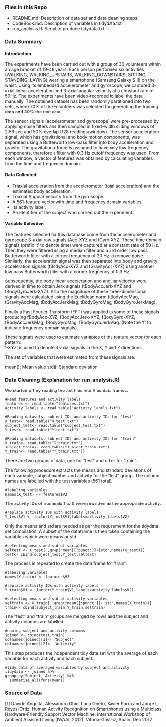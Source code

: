 ### Files in this Repo

-   README.md: Description of data set and data cleaning steps.
-   CodeBook.md: Description of variables in tidydata.txt
-   run\_analysis.R: Script to produce tidydata.txt

### Data Summary

#### Introduction

The experiments have been carried out with a group of 30 volunteers
within an age bracket of 19-48 years. Each person performed six
activities (WALKING, WALKING\_UPSTAIRS, WALKING\_DOWNSTAIRS, SITTING,
STANDING, LAYING) wearing a smartphone (Samsung Galaxy S II) on the
waist. Using its embedded accelerometer and gyroscope, we captured
3-axial linear acceleration and 3-axial angular velocity at a constant
rate of 50Hz. The experiments have been video-recorded to label the data
manually. The obtained dataset has been randomly partitioned into two
sets, where 70% of the volunteers was selected for generating the
training data and 30% the test data.

The sensor signals (accelerometer and gyroscope) were pre-processed by
applying noise filters and then sampled in fixed-width sliding windows
of 2.56 sec and 50% overlap (128 readings/window). The sensor
acceleration signal, which has gravitational and body motion components,
was separated using a Butterworth low-pass filter into body acceleration
and gravity. The gravitational force is assumed to have only low
frequency components, therefore a filter with 0.3 Hz cutoff frequency
was used. From each window, a vector of features was obtained by
calculating variables from the time and frequency domain.

#### Data Collected

-   Triaxial acceleration from the accelerometer (total acceleration)
    and the estimated body acceleration.
-   Triaxial Angular velocity from the gyroscope.
-   A 561-feature vector with time and frequency domain variables.
-   Its activity label.
-   An identifier of the subject who carried out the experiment.

#### Variable Selection

The features selected for this database come from the accelerometer and
gyroscope 3-axial raw signals tAcc-XYZ and tGyro-XYZ. These time domain
signals (prefix ‘t’ to denote time) were captured at a constant rate of
50 Hz. Then they were filtered using a median filter and a 3rd order low
pass Butterworth filter with a corner frequency of 20 Hz to remove
noise. Similarly, the acceleration signal was then separated into body
and gravity acceleration signals (tBodyAcc-XYZ and tGravityAcc-XYZ)
using another low pass Butterworth filter with a corner frequency of 0.3
Hz.

Subsequently, the body linear acceleration and angular velocity were
derived in time to obtain Jerk signals (tBodyAccJerk-XYZ and
tBodyGyroJerk-XYZ). Also the magnitude of these three-dimensional
signals were calculated using the Euclidean norm (tBodyAccMag,
tGravityAccMag, tBodyAccJerkMag, tBodyGyroMag, tBodyGyroJerkMag).

Finally a Fast Fourier Transform (FFT) was applied to some of these
signals producing fBodyAcc-XYZ, fBodyAccJerk-XYZ, fBodyGyro-XYZ,
fBodyAccJerkMag, fBodyGyroMag, fBodyGyroJerkMag. (Note the ‘f’ to
indicate frequency domain signals).

These signals were used to estimate variables of the feature vector for
each pattern:  
‘-XYZ’ is used to denote 3-axial signals in the X, Y and Z directions.

The set of variables that were estimated from these signals are:

mean(): Mean value std(): Standard deviation

### Data Cleaning (Explanation for run\_analysis.R)

We started off by reading the .txt files into R as data frames.

    #Read features and activity labels
    features <- read.table("features.txt")
    activity_labels <- read.table("activity_labels.txt") 

    #Reading datasets, subject IDs and activity IDs for "test"
    X_test<- read.table("X_test.txt")
    subject_test<- read.table("subject_test.txt")
    Y_test<- read.table("Y_test.txt")

    #Reading datasets, subject IDs and activity IDs for "train"
    X_train<- read.table("X_train.txt")
    subject_train<- read.table("subject_train.txt")
    Y_train<- read.table("Y_train.txt")}

There are two groups of data, one for “test” and other for “train”.

The following procedure extracts the means and standard deviations of
each variable, subject number and activity for the “test” group. The
column names are labelled with the test variables (561 total).

    #labeling variables
    names(X_test) <- features$V2 

The activity IDs of numerals 1 to 6 were rewritten as the appropriate
activity.

    #replace activity IDs with activity labels
    Y_test$V1 <- factor(Y_test$V1,labels=activity_labels$V2)

Only the means and std are needed as per the requirement for the
tidydata set compilation. A subset of the dataframe is then taken
containing the variables which were means or std.

    #selecting means and std of variables
    seltest <- X_test[ ,grep("mean[[:punct:]]+|std",names(X_test))]
    test<- cbind(subject_test,Y_test,seltest)

The process is repeated to create the data frame for “train”.

    #labeling variables
    names(X_train) <- features$V2 

    #replace activity IDs with activity labels
    Y_train$V1 <- factor(Y_train$V1,labels=activity_labels$V2)

    #selecting means and std of activity variables
    seltrain <- X_train[ ,grep("mean[[:punct:]]+|std",names(X_train))]
    train<- cbind(subject_train,Y_train,seltrain)

The “test” and “train” groups are merged by rows and the subject and
activity columns are labelled.

    #naming subject and activity columns
    joined <- rbind(test,train)
    colnames(joined)[1]<- "Subject"
    colnames(joined)[2]<- "Activity"

This step produces the independent tidy data set with the average of
each variable for each activity and each subject.

    #tidy data of averaged variables by subject and activity
    tidydata <- joined %>%
    group_by(Subject, Activity) %>%
      summarise_all(funs(mean))

### Source of Data

\[1\] Davide Anguita, Alessandro Ghio, Luca Oneto, Xavier Parra and
Jorge L. Reyes-Ortiz. Human Activity Recognition on Smartphones using a
Multiclass Hardware-Friendly Support Vector Machine. International
Workshop of Ambient Assisted Living (IWAAL 2012). Vitoria-Gasteiz,
Spain. Dec 2012

